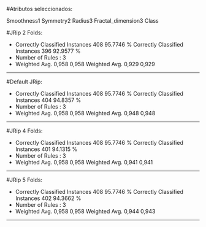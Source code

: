 #Atributos seleccionados: 

Smoothness1
Symmetry2
Radius3
Fractal_dimension3
Class


#JRip 2 Folds:
* Correctly Classified Instances         408               95.7746 %
Correctly Classified Instances         396               92.9577 %
* Number of Rules : 3
* Weighted Avg. 0,958 0,958
Weighted Avg. 0,929 0,929
---- 

#Default JRip:
* Correctly Classified Instances         408               95.7746 %
Correctly Classified Instances         404               94.8357 %
* Number of Rules : 3
* Weighted Avg. 0,958 0,958
Weighted Avg. 0,948 0,948
---- 

#JRip 4 Folds:
* Correctly Classified Instances         408               95.7746 %
Correctly Classified Instances         401               94.1315 %
* Number of Rules : 3
* Weighted Avg. 0,958 0,958
Weighted Avg. 0,941 0,941
---- 

#JRip 5 Folds:
* Correctly Classified Instances         408               95.7746 %
Correctly Classified Instances         402               94.3662 %
* Number of Rules : 3
* Weighted Avg. 0,958 0,958
Weighted Avg. 0,944 0,943
---- 

